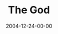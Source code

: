 ---
layout: message
category: message
series: "Christmas Stories"
title: "The God"
date: 2004-12-24-00-00
message_id: 139
audio: "http://s3.amazonaws.com/crossroads-media/messages/audio/Xmas_Stories_04_12-24-04_The_God.mp3"
audio-duration: "30:52"
explicit: false
---